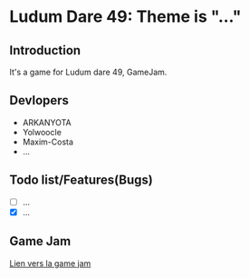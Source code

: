 # Ludum Dare 49: Theme is "..."

## Introduction
It's a game for Ludum dare 49, GameJam.

## Devlopers
- ARKANYOTA
- Yolwoocle
- Maxim-Costa
- ...

## Todo list/Features(Bugs)
- [ ] ...
- [x] ...

## Game Jam

[Lien vers la game jam](https://ldjam.com/events/ludum-dare/49)

